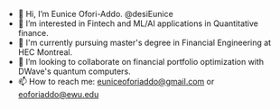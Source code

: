 - 👋 Hi, I’m Eunice Ofori-Addo. @desiEunice
- 👀 I’m interested in Fintech and ML/AI applications in Quantitative finance.
- 🌱 I'm currently pursuing master's degree in Financial Engineering at HEC  Montreal.
- 💞️ I’m looking to collaborate on financial portfolio optimization with DWave's quantum computers.
- 📫 How to reach me: euniceoforiaddo@gmail.com or eoforiaddo@ewu.edu

<!---
desiEunice/desiEunice is a ✨ special ✨ repository because its `README.md` (this file) appears on your GitHub profile.
You can click the Preview link to take a look at your changes.
--->
